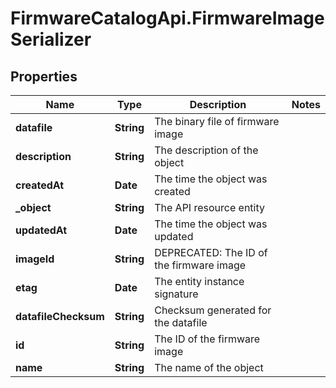 # FirmwareCatalogApi.FirmwareImageSerializer

## Properties
Name | Type | Description | Notes
------------ | ------------- | ------------- | -------------
**datafile** | **String** | The binary file of firmware image | 
**description** | **String** | The description of the object | 
**createdAt** | **Date** | The time the object was created | 
**_object** | **String** | The API resource entity | 
**updatedAt** | **Date** | The time the object was updated | 
**imageId** | **String** | DEPRECATED: The ID of the firmware image | 
**etag** | **Date** | The entity instance signature | 
**datafileChecksum** | **String** | Checksum generated for the datafile | 
**id** | **String** | The ID of the firmware image | 
**name** | **String** | The name of the object | 


